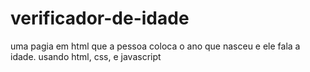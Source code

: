 # verificador-de-idade
uma pagia em html que a pessoa coloca o ano que nasceu e ele fala a idade.
usando html, css, e javascript
